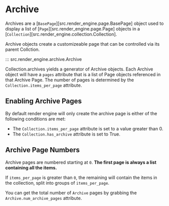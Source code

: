 # Archive

Archives are a [`BasePage`][src.render_engine.page.BasePage] object used to display a list of [`Page`][src.render_engine.page.Page] objects in a [`Collection`][src.render_engine.collection.Collection].

Archive objects create a customizeable page that can be controlled via its parent Collction.

::: src.render_engine.archive.Archive

Collection.archives yields a generator of Archive objects. Each Archive object will have a `pages` attribute that is a list of Page objects referenced in that Archive Page. The number of pages is determined by the `Collection.items_per_page` attribute.

## Enabling Archive Pages

By default render engine will only create the archive page is either of the following conditions are met:

- The `Collection.items_per_page` attribute is set to a value greater than 0.
- The `Collection.has_archive` attribute is set to True.


## Archive Page Numbers

Archive pages are numbered starting at `0`. **The first page is always a list containing all the items.**

If `items_per_page` is greater than `0`, the remaining will contain the items in the collection, split into groups of `items_per_page`.

You can get the total number of `Archive` pages by grabbing the `Archive.num_archive_pages` attribute.